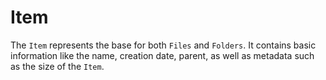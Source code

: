 # Item

The `Item` represents the base for both `Files` and `Folders`. It contains basic information like the name, creation date, parent, as well as metadata such as the size of the `Item`.